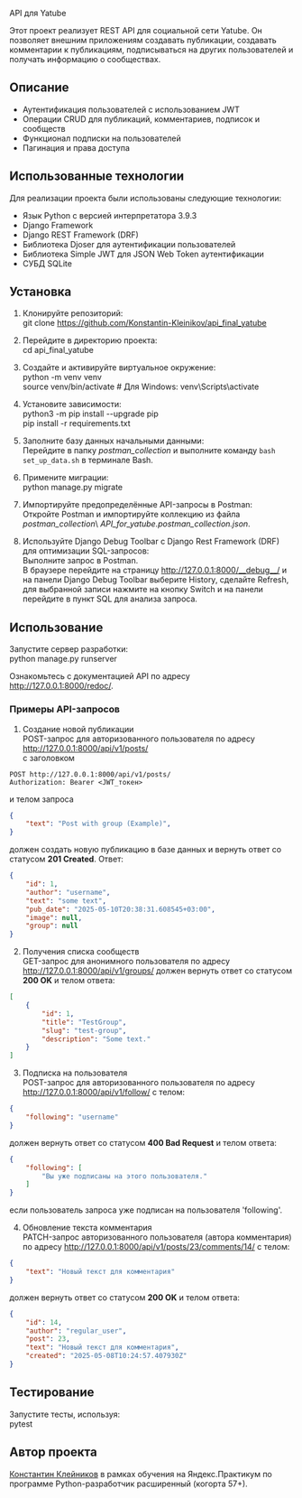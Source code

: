  API для Yatube

Этот проект реализует REST API для социальной сети Yatube. Он позволяет 
внешним приложениям создавать публикации, создавать комментарии к публикациям,
подписываться на других пользователей и получать информацию о сообществах.

## Описание
- Аутентификация пользователей с использованием JWT
- Операции CRUD для публикаций, комментариев, подписок и сообществ
- Функционал подписки на пользователей
- Пагинация и права доступа

## Использованные технологии
Для реализации проекта были использованы следующие технологии:
- Язык Python с версией интерпретатора 3.9.3
- Django Framework
- Django REST Framework (DRF)
- Библиотека Djoser для аутентификации пользователей
- Библиотека Simple JWT для JSON Web Token аутентификации
- СУБД SQLite

## Установка
1. Клонируйте репозиторий:  
git clone https://github.com/Konstantin-Kleinikov/api_final_yatube


2. Перейдите в директорию проекта:  
cd api_final_yatube


3. Создайте и активируйте виртуальное окружение:  
python -m venv venv  
source venv/bin/activate # Для Windows: venv\Scripts\activate


4. Установите зависимости:  
python3 -m pip install --upgrade pip  
pip install -r requirements.txt  


5. Заполните базу данных начальными данными:  
Перейдите в папку _postman_collection_ и выполните команду `bash set_up_data.sh` 
в терминале Bash.


6. Примените миграции:  
python manage.py migrate  


7. Импортируйте предопределённые API-запросы в Postman:  
Откройте Postman и импортируйте коллекцию из файла 
_postman_collection_\ _API_for_yatube.postman_collection.json_.  


8. Используйте Django Debug Toolbar с Django Rest Framework (DRF) для
оптимизации SQL-запросов:  
Выполните запрос в Postman.  
В браузере перейдите на страницу http://127.0.0.1:8000/__debug__/ и на панели
Django Debug Toolbar выберите History, сделайте Refresh, для выбранной записи
нажмите на кнопку Switch и на панели перейдите в пункт SQL для анализа запроса.

## Использование
Запустите сервер разработки:  
python manage.py runserver  

Ознакомьтесь с документацией API по адресу http://127.0.0.1:8000/redoc/.

### Примеры API-запросов
1. Создание новой публикации  
POST-запрос для авторизованного пользователя по адресу http://127.0.0.1:8000/api/v1/posts/  
c заголовком
```
POST http://127.0.0.1:8000/api/v1/posts/
Authorization: Bearer <JWT_токен>
```
и телом запроса  
```json
{
    "text": "Post with group (Example)",
}
```
должен создать новую публикацию в базе данных и вернуть ответ со статусом **201 Created**. 
Ответ:
```json
{
    "id": 1,
    "author": "username",
    "text": "some text",
    "pub_date": "2025-05-10T20:38:31.608545+03:00",
    "image": null,
    "group": null
}
```

2. Получения списка сообществ  
GET-запрос для анонимного пользователя по адресу http://127.0.0.1:8000/api/v1/groups/ 
должен вернуть ответ со статусом **200 OK** и телом ответа:
```json
[
    {
        "id": 1,
        "title": "TestGroup",
        "slug": "test-group",
        "description": "Some text."
    }
]
```
3. Подписка на пользователя  
POST-запрос для авторизованного пользователя по адресу http://127.0.0.1:8000/api/v1/follow/
с телом:
```json
{
    "following": "username"
}
```
должен вернуть ответ со статусом **400 Bad Request** и телом ответа:
```json
{
    "following": [
        "Вы уже подписаны на этого пользователя."
    ]
}
```
если пользователь запроса уже подписан на пользователя 'following'.

4. Обновление текста комментария  
PATCH-запрос авторизованного пользователя (автора комментария) по адресу
http://127.0.0.1:8000/api/v1/posts/23/comments/14/
с телом:
```json
{
    "text": "Новый текст для комментария"
}
```
должен вернуть ответ со статусом **200 OK** и телом ответа:
```json
{
    "id": 14,
    "author": "regular_user",
    "post": 23,
    "text": "Новый текст для комментария",
    "created": "2025-05-08T10:24:57.407930Z"
}
```

## Тестирование
Запустите тесты, используя:  
pytest

## Автор проекта
[Константин Клейников](https://github.com/Konstantin-Kleinikov) в рамках обучения
на Яндекс.Практикум по программе Python-разработчик расширенный (когорта 57+).

